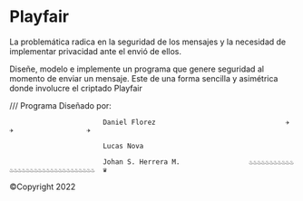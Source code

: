 # Playfair
La problemática radica en la seguridad de los mensajes y la necesidad de implementar privacidad ante el envió de ellos.

Diseñe, modelo e implemente un programa que genere seguridad al momento de enviar un mensaje. Este de una forma sencilla y asimétrica donde involucre el criptado Playfair

/// Programa Diseñado por: 

                           Daniel Florez                                ✈               ✈                  ✈

                           Lucas Nova

                           Johan S. Herrera M.                 ♨♨♨♨♨♨♨♨♨♨♨♨♨♨♨♨♨♨♨♨♨♨♨♨♨♨♨♨♨♨♨♨  ♛























































©Copyright 2022
